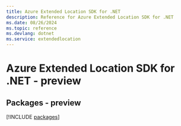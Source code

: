 ```yaml
---
title: Azure Extended Location SDK for .NET
description: Reference for Azure Extended Location SDK for .NET
ms.date: 08/26/2024
ms.topic: reference
ms.devlang: dotnet
ms.service: extendedlocation
---
```

# Azure Extended Location SDK for .NET - preview
## Packages - preview
[!INCLUDE [packages](extended-location-index.md)]